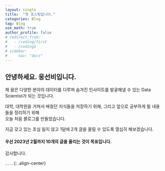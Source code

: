 ```yaml
---
layout: single
title:  "첫 포스팅입니다."
categories: Blog
tag: Blog
use_math: true
author_profile: false
# redirect_from:
#   - /coding/first
#   - /coding1
# sidebar:
#     nav: "docs"
---
```


## 안녕하세요. 웅선비입니다.

제 꿈은 다양한 분야의 데이터를 다루며 숨겨진 인사이트를 발굴해낼 수 있는 Data Scientist가 되는 것입니다.

대학, 대학원을 거쳐서 배웠던 지식들을 저장하기 위해, 그리고 앞으로 공부하게 될 내용들을 정리하기 위해   
오늘 처음 블로그를 만들었습니다.   

지금 갖고 있는 초심 잃지 않고 1달에 2개 글을 올릴 수 있도록 열심히 해보겠습니다.   

<div class = "notice--primary">
<h4> 우선 2023년 2월까지 10개의 글을 올리는 것이 목표입니다.
</h4>
</div>

감사합니다.

<img src="https://user-images.githubusercontent.com/37182279/216820587-4617a62e-0565-47f1-9ead-f4cd367572a1.png" alt="DATA_100%_LOGO_LIGHT" style="zoom:15%">{: .align-center}

